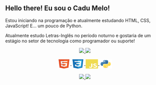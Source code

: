 ## Hello there! Eu sou o Cadu Melo! ##

Estou iniciando na programação e atualmente estudando HTML, CSS, JavaScript! E... um pouco de Python.

Atualmente estudo Letras-Inglês no período noturno e gostaria de um estágio no setor de tecnologia como programador ou suporte!

<div align="center">
  <a href="https://github.com/CarlosESMelo">
  <img height="180em" src="https://github-readme-stats.vercel.app/api?username=CarlosESMelo&show_icons=true&theme=vision-friendly-dark&include_all_commits=true&count_private=true"/>
 
  <img height="100em" src="https://github-readme-stats.vercel.app/api/top-langs/?username=CarlosESMelo&layout=compact&langs_count=7&theme=vision-friendly-dark"/>
</div>

<div style="display: inline_block" align="center"><br>
  <img align="center" alt="HTML" height="30" width="40" src="https://raw.githubusercontent.com/devicons/devicon/master/icons/html5/html5-original.svg">
  <img align="center" alt="CSS" height="30" width="40" src="https://raw.githubusercontent.com/devicons/devicon/master/icons/css3/css3-original.svg">  
  <img align="center" alt="Js" height="30" width="40" src="https://raw.githubusercontent.com/devicons/devicon/master/icons/javascript/javascript-plain.svg">
  <img align="center" alt="Python" height="30" width="40" src="https://raw.githubusercontent.com/devicons/devicon/master/icons/python/python-original.svg">
</div>
  <br>
  <div align="center">
  <a href="mailto:cadumelo96@gmail.com">
        <img src="https://img.shields.io/badge/gmail-D14836?&style=for-the-badge&logo=gmail&logoColor=white&link=mailto:cadumelo96@gmail.com">
  </a>

  <a href="https://www.linkedin.com/in/carlosesmelo">
        <img src="https://img.shields.io/badge/linkedin-%230077B5.svg?&style=for-the-badge&logo=linkedin&logoColor=white&link=mailto:https://www.linkedin.com/in/carlosesmelo/">
  </a>
    </div>
  
<!---
CarlosESMelo/CarlosESMelo is a ✨ special ✨ repository because its `README.md` (this file) appears on your GitHub profile.
You can click the Preview link to take a look at your changes.
--->
  
  

